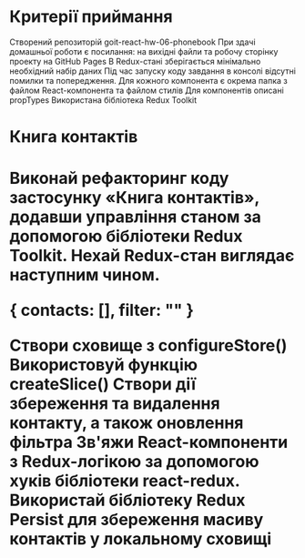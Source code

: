 <h1>Критерії приймання</h1>

Створений репозиторій goit-react-hw-06-phonebook
При здачі домашньої роботи є посилання: на вихідні файли та робочу сторінку проекту на GitHub Pages
В Redux-стані зберігається мінімально необхідний набір даних
Під час запуску коду завдання в консолі відсутні помилки та попередження.
Для кожного компонента є окрема папка з файлом React-компонента та файлом стилів
Для компонентів описані propTypes
Використана бібліотека Redux Toolkit


<h1>Книга контактів<h1>
Виконай рефакторинг коду застосунку «Книга контактів», додавши управління станом за допомогою бібліотеки Redux Toolkit. Нехай Redux-стан виглядає наступним чином.

{
  contacts: [],
  filter: ""
}

Створи сховище з configureStore()
Використовуй функцію createSlice()
Створи дії збереження та видалення контакту, а також оновлення фільтра
Зв'яжи React-компоненти з Redux-логікою за допомогою хуків бібліотеки react-redux.
Використай бібліотеку Redux Persist для збереження масиву контактів у локальному сховищі
